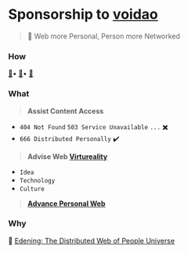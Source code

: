 # Sponsorship to [voidao](https://github.com/voidao)

> :whale: Web more Personal, Person more Networked


### How

[:money_with_wings:](https://www.patreon.com/voidao)• [:angel:](https://www.patreon.com/voidao)• [:love_letter:](mailto:henryma@edening.cn)

### What

> **Assist Content Access**
* `404 Not Found` `503 Service Unavailable` `...`  :heavy_multiplication_x:
* `666 Distributed Personally`  :heavy_check_mark:

> **Advise Web [Virtureality](https://github.com/Virtureality)**
* `Idea`
* `Technology`
* `Culture`

> **[Advance Personal Web](https://github.com/iMemex/roadmap)**

### Why

:house_with_garden:  [Edening: The Distributed Web of People Universe](https://one.edening.net)
